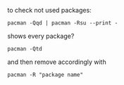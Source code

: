 to check not used packages:
```
pacman -Qqd | pacman -Rsu --print -
```
shows every package?
```
pacman -Qtd
```
and then remove accordingly with
```
pacman -R "package name"
```

